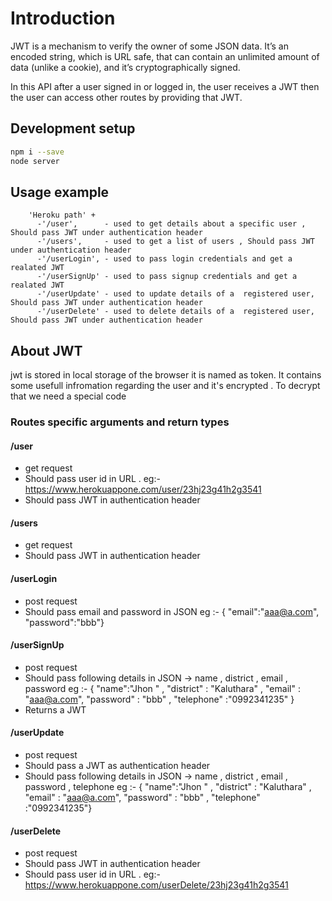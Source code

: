 # Introduction

JWT is a mechanism to verify the owner of some JSON data. It’s an encoded string, which is URL safe, that can contain an unlimited amount of data (unlike a cookie), and it’s cryptographically signed.

In this API after a user signed in or logged in, the user receives a   JWT then the user can access other routes by providing that JWT. 
 
## Development setup

```sh
npm i --save
node server 
```


## Usage example

        'Heroku path' + 
          -'/user',      - used to get details about a specific user , Should pass JWT under authentication header
          -'/users',     - used to get a list of users , Should pass JWT under authentication header 
          -'/userLogin', - used to pass login credentials and get a realated JWT 
          -'/userSignUp' - used to pass signup credentials and get a realated JWT 
          -'/userUpdate' - used to update details of a  registered user, Should pass JWT under authentication header
          -'/userDelete' - used to delete details of a  registered user, Should pass JWT under authentication header

## About JWT 

jwt is stored in local storage of the browser it is named  as token. It contains some usefull infromation regarding the user and it's encrypted  . To decrypt that we need a special code 


### Routes specific arguments and return types
#### /user
- get request 
-  Should pass user id in URL .
    eg:- https://www.herokuappone.com/user/23hj23g41h2g3541
- Should pass JWT in authentication header 


#### /users
- get request 
- Should pass JWT in authentication header 

#### /userLogin
- post request 
- Should pass email and password in JSON 
  eg :- { "email":"aaa@a.com", "password":"bbb"}


#### /userSignUp
- post request 
- Should pass following details  in JSON ->  name , district , email , password 
  eg :- { "name":"Jhon " , "district" : "Kaluthara" , "email" : "aaa@a.com", "password" : "bbb" , "telephone" :"0992341235" }
- Returns a  JWT 


#### /userUpdate
- post request 
- Should pass a JWT as authentication header 
- Should pass following details  in JSON ->  name , district , email , password , telephone
  eg :- { "name":"Jhon " , "district" : "Kaluthara" , "email" : "aaa@a.com", "password" : "bbb" , "telephone" :"0992341235"} 


#### /userDelete
- post request 
- Should pass JWT in authentication header 
-  Should pass user id in URL . 
    eg:- https://www.herokuappone.com/userDelete/23hj23g41h2g3541

